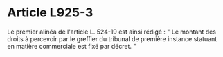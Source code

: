 # Article L925-3

Le premier alinéa de l'article L. 524-19 est ainsi rédigé :   " Le montant des droits à percevoir par le greffier du tribunal de première instance statuant en matière commerciale est fixé par décret. "
